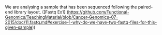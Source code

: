 We are analysing a sample that has been sequenced following the paired-end library layout. ([Fastq Ex1] (https://github.com/Functional-Genomics/TeachingMaterial/blob/Cancer-Genomics-07-2015/doc/11.fastq.md#exercise-1-why-do-we-have-two-fastq-files-for-this-given-sample))

